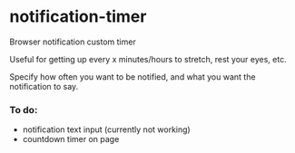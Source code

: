 # notification-timer

Browser notification custom timer

Useful for getting up every x minutes/hours to stretch, rest your eyes, etc.

Specify how often you want to be notified, and what you want the notification to say.

<h3>To do:</h3>
<ul>
  <li>notification text input (currently not working)</li>
  <li>countdown timer on page</li>
</ul>
